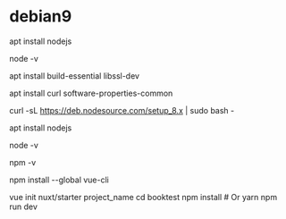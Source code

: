 # debian9
apt install nodejs

node -v

apt install build-essential libssl-dev

apt install curl software-properties-common

curl -sL https://deb.nodesource.com/setup_8.x | sudo bash -

apt install nodejs

node -v

npm -v

npm install --global vue-cli

vue init nuxt/starter project_name
cd booktest
     npm install # Or yarn
     npm run dev


